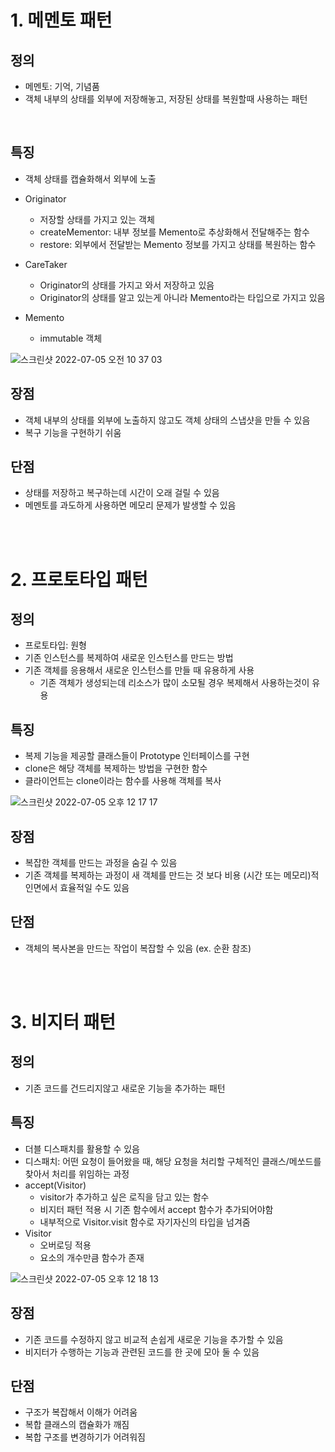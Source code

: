 # 1. 메멘토 패턴

## 정의
- 메멘토: 기억, 기념품
- 객체 내부의 상태를 외부에 저장해놓고, 저장된 상태를 복원할때 사용하는 패턴

<br>

## 특징
- 객체 상태를 캡슐화해서 외부에 노출

- Originator
  - 저장할 상태를 가지고 있는 객체
  - createMementor: 내부 정보를 Memento로 추상화해서 전달해주는 함수
  - restore: 외부에서 전달받는 Memento 정보를 가지고 상태를 복원하는 함수

- CareTaker
  - Originator의 상태를 가지고 와서 저장하고 있음
  - Originator의 상태를 알고 있는게 아니라 Memento라는 타입으로 가지고 있음

- Memento
  - immutable 객체

![스크린샷 2022-07-05 오전 10 37 03](https://user-images.githubusercontent.com/42891424/177242590-b6b77d2d-af47-4633-abcf-432ec033931e.png)

## 장점 
- 객체 내부의 상태를 외부에 노출하지 않고도 객체 상태의 스냅샷을 만들 수 있음
- 복구 기능을 구현하기 쉬움

## 단점
- 상태를 저장하고 복구하는데 시간이 오래 걸릴 수 있음
- 메멘토를 과도하게 사용하면 메모리 문제가 발생할 수 있음

<br/><br/>

# 2. 프로토타입 패턴
## 정의
- 프로토타입: 원형
- 기존 인스턴스를 복제하여 새로운 인스턴스를 만드는 방법
- 기존 객체를 응용해서 새로운 인스턴스를 만들 때 유용하게 사용
  - 기존 객체가 생성되는데 리소스가 많이 소모될 경우 복제해서 사용하는것이 유용


## 특징
- 복제 기능을 제공할 클래스들이 Prototype 인터페이스를 구현
- clone은 해당 객체를 복제하는 방법을 구현한 함수
- 클라이언트는 clone이라는 함수를 사용해 객체를 복사

![스크린샷 2022-07-05 오후 12 17 17](https://user-images.githubusercontent.com/42891424/177242802-8f653cd4-07f8-4657-89b8-479af2dd450a.png)


## 장점 
- 복잡한 객체를 만드는 과정을 숨길 수 있음
- 기존 객체를 복제하는 과정이 새 객체를 만드는 것 보다 비용 (시간 또는 메모리)적인면에서 효율적일 수도 있음

## 단점
- 객체의 복사본을 만드는 작업이 복잡할 수 있음 (ex. 순환 참조)

<br/><br/>

# 3. 비지터 패턴
## 정의
- 기존 코드를 건드리지않고 새로운 기능을 추가하는 패턴

## 특징
- 더블 디스패치를 활용할 수 있음
- 디스패치: 어떤 요청이 들어왔을 때, 해당 요청을 처리할 구체적인 클래스/메쏘드를 찾아서 처리를 위임하는 과정
- accept(Visitor)
  - visitor가 추가하고 싶은 로직을 담고 있는 함수
  - 비지터 패턴 적용 시 기존 함수에서 accept 함수가 추가되어야함 
  - 내부적으로 Visitor.visit 함수로 자기자신의 타입을 넘겨줌
- Visitor
  - 오버로딩 적용
  - 요소의 개수만큼 함수가 존재

![스크린샷 2022-07-05 오후 12 18 13](https://user-images.githubusercontent.com/42891424/177242854-a36619b6-0f20-4f8c-bb17-b8071b8d673f.png)


## 장점
- 기존 코드를 수정하지 않고 비교적 손쉽게 새로운 기능을 추가할 수 있음
- 비지터가 수행하는 기능과 관련된 코드를 한 곳에 모아 둘 수 있음

## 단점
- 구조가 복잡해서 이해가 어려움
- 복합 클래스의 캡슐화가 깨짐
- 복합 구조를 변경하기가 어려워짐
